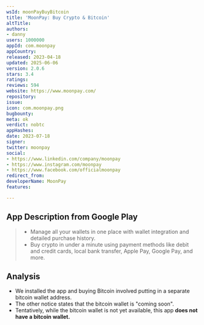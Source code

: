 ```yaml
---
wsId: moonPayBuyBitcoin
title: 'MoonPay: Buy Crypto & Bitcoin'
altTitle: 
authors:
- danny
users: 1000000
appId: com.moonpay
appCountry: 
released: 2023-04-18
updated: 2025-06-06
version: 2.0.6
stars: 3.4
ratings: 
reviews: 594
website: https://www.moonpay.com/
repository: 
issue: 
icon: com.moonpay.png
bugbounty: 
meta: ok
verdict: nobtc
appHashes: 
date: 2023-07-18
signer: 
twitter: moonpay
social:
- https://www.linkedin.com/company/moonpay
- https://www.instagram.com/moonpay
- https://www.facebook.com/officialmoonpay
redirect_from: 
developerName: MoonPay
features: 

---
```


## App Description from Google Play

> - Manage all your wallets in one place with wallet integration and detailed purchase history.
> - Buy crypto in under a minute using payment methods like debit and credit cards, local bank transfer, Apple Pay, Google Pay, and more.

## Analysis

- We installed the app and buying Bitcoin involved putting in a separate bitcoin wallet address. 
- The other notice states that the bitcoin wallet is "coming soon". 
- Tentatively, while the bitcoin wallet is not yet available, this app **does not have a bitcoin wallet.**
